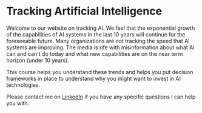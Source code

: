 # Tracking Artificial Intelligence

Welcome to our website on tracking AI.  We feel that the exponential growth of the capabilities of AI systems in the last 10 years will continue for the foreseeable future.  Many organizations are not tracking the speed that AI systems are improving.  The media is rife with misinformation about what AI can and can't do today and what new capabilities are on the near term horizon (under 10 years).

This course helps you understand these trends and helps you put decision frameworks in place
to understand why you might want to invest in AI technologies.

Please contact me on [LinkedIn](https://www.linkedin.com/in/danmccreary/) if you have any
specific questions I can help you with.

